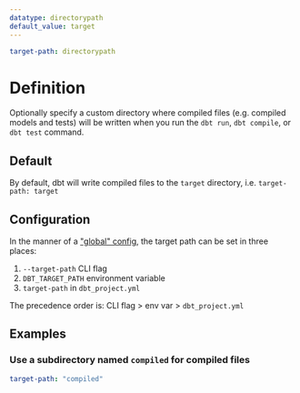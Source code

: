 ```yaml
---
datatype: directorypath
default_value: target
---
```

<File name='dbt_project.yml'>

```yml
target-path: directorypath
```

</File>

# Definition
Optionally specify a custom directory where compiled files (e.g. compiled models and tests) will be written when you run the `dbt run`, `dbt compile`, or `dbt test` command.



## Default
By default, dbt will write compiled files to the `target` directory, i.e. `target-path: target`

<VersionBlock firstVersion="1.2">

## Configuration

In the manner of a ["global" config](/reference/global-configs), the target path can be set in three places:
1. `--target-path` CLI flag
2. `DBT_TARGET_PATH` environment variable
3. `target-path` in `dbt_project.yml`

The precedence order is: CLI flag > env var > `dbt_project.yml`

</VersionBlock>

## Examples
### Use a subdirectory named `compiled` for compiled files

<File name='dbt_project.yml'>

```yml
target-path: "compiled"
```

</File>

